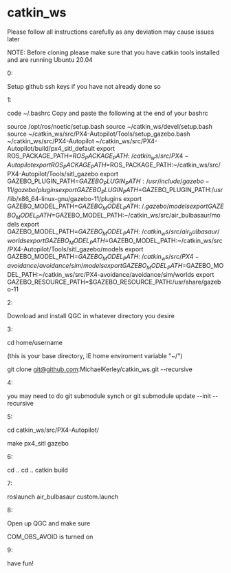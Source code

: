 # catkin_ws
Please follow all instructions carefully as any deviation may cause issues later

NOTE: Before cloning please make sure that you have catkin tools installed and are running Ubuntu 20.04


0:

Setup github ssh keys if you have not already done so


1:

code ~/.bashrc
Copy and paste the following at the end of your bashrc

source /opt/ros/noetic/setup.bash
source ~/catkin_ws/devel/setup.bash
source ~/catkin_ws/src/PX4-Autopilot/Tools/setup_gazebo.bash ~/catkin_ws/src/PX4-Autopilot ~/catkin_ws/src/PX4-Autopilot/build/px4_sitl_default
export ROS_PACKAGE_PATH=$ROS_PACKAGE_PATH:~/catkin_ws/src/PX4-Autopilot
export ROS_PACKAGE_PATH=$ROS_PACKAGE_PATH:~/catkin_ws/src/PX4-Autopilot/Tools/sitl_gazebo
export GAZEBO_PLUGIN_PATH=$GAZEBO_PLUGIN_PATH:/usr/include/gazebo-11/gazebo/plugins
export GAZEBO_PLUGIN_PATH=$GAZEBO_PLUGIN_PATH:/usr/lib/x86_64-linux-gnu/gazebo-11/plugins
export GAZEBO_MODEL_PATH=$GAZEBO_MODEL_PATH:~/.gazebo/models
export GAZEBO_MODEL_PATH=$GAZEBO_MODEL_PATH:~/catkin_ws/src/air_bulbasaur/models
export GAZEBO_MODEL_PATH=$GAZEBO_MODEL_PATH:~/catkin_ws/src/air_bulbasaur/worlds
export GAZEBO_MODEL_PATH=$GAZEBO_MODEL_PATH:~/catkin_ws/src/PX4-Autopilot/Tools/sitl_gazebo/models
export GAZEBO_MODEL_PATH=$GAZEBO_MODEL_PATH:~/catkin_ws/src/PX4-avoidance/avoidance/sim/models
export GAZEBO_MODEL_PATH=$GAZEBO_MODEL_PATH:~/catkin_ws/src/PX4-avoidance/avoidance/sim/worlds
export GAZEBO_RESOURCE_PATH=$GAZEBO_RESOURCE_PATH:/usr/share/gazebo-11


2:

Download and install QGC in whatever directory you desire


3:

cd home/username

(this is your base directory, IE home enviroment variable "~/")

git clone git@github.com:MichaelKerley/catkin_ws.git --recursive


4: 

you may need to do git submodule synch or git submodule update --init --recursive



5:

cd catkin_ws/src/PX4-Autopilot/

make px4_sitl gazebo


6:

cd .. 
cd ..
catkin build


7: 

roslaunch air_bulbasaur custom.launch

8:

Open up QGC and make sure 

COM_OBS_AVOID is turned on

9:

have fun!